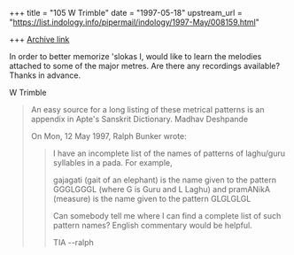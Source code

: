 +++
title = "105 W Trimble"
date = "1997-05-18"
upstream_url = "https://list.indology.info/pipermail/indology/1997-May/008159.html"

+++
[Archive link](https://list.indology.info/pipermail/indology/1997-May/008159.html)


In order to better memorize 'slokas I, would like to learn the melodies
attached to some of the major metres.  Are there any recordings available?
Thanks in advance.

W Trimble

>An easy source for a long listing of these metrical patterns is an
>appendix in Apte's Sanskrit Dictionary.
>	Madhav Deshpande
>
>On Mon, 12 May 1997, Ralph Bunker wrote:
>
>> I have an incomplete list of the names of patterns of laghu/guru syllables
>> in a pada. For example,
>>
>> gajagati (gait of an elephant) is the name given to the pattern GGGLGGGL
>> (where G is Guru and L Laghu) and
>> pramANikA (measure) is the name given to the pattern GLGLGLGL
>>
>> Can somebody tell me where I can find a complete list of such pattern names?
>> English commentary would be helpful.
>>
>> TIA
>> --ralph
>>
>>
>>







